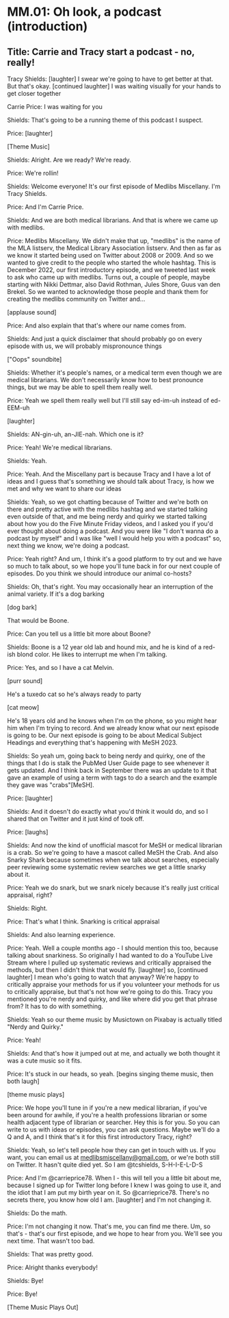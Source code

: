 

# MM.01: Oh look, a podcast (introduction)
## Title: Carrie and Tracy start a podcast - no, really!

Tracy Shields: [laughter] I swear we're going to have to get better at that. But that's okay. [continued laughter] I was waiting visually for your hands to get closer together

Carrie Price: I was waiting for you

Shields: That's going to be a running theme of this podcast I suspect. 

Price: [laughter]

[Theme Music]

Shields: Alright. Are we ready? We're ready. 

Price: We're rollin!

Shields: Welcome everyone! It's our first episode of Medlibs Miscellany. I'm Tracy Shields.

Price: And I'm Carrie Price. 

Shields: And we are both medical librarians. And that is where we came up with medlibs. 

Price: Medlibs Miscellany. We didn't make that up, "medlibs" is the name of the MLA listserv, the Medical Library Association listserv. And then as far as we know it started being used on Twitter about 2008 or 2009. And so we wanted to give credit to the people who started the whole hashtag. This is December 2022, our first introductory episode, and we tweeted last week to ask who came up with medlibs. Turns out, a couple of people, maybe starting with Nikki Dettmar, also David Rothman, Jules Shore, Guus van den Brekel. So we wanted to acknowledge those people and thank them for creating the medlibs community on Twitter and… 

[applause sound]

Price: And also explain that that's where our name comes from.

Shields: And just a quick disclaimer that should probably go on every episode with us, we will probably mispronounce things

["Oops" soundbite] 

Shields: Whether it's people's names, or a medical term even though we are medical librarians. We don't necessarily know how to best pronounce things, but we may be able to spell them really well. 

Price: Yeah we spell them really well but I'll still say ed-im-uh instead of ed-EEM-uh

[laughter]

Shields: AN-gin-uh, an-JIE-nah. Which one is it? 

Price: Yeah! We're medical librarians. 

Shields: Yeah.

Price: Yeah. And the Miscellany part is because Tracy and I have a lot of ideas and I guess that's something we should talk about Tracy, is how we met and why we want to share our ideas

Shields: Yeah, so we got chatting because of Twitter and we're both on there and pretty active with the medlibs hashtag and we started talking even outside of that, and me being nerdy and quirky we started talking about how you do the Five Minute Friday videos, and I asked you if you'd ever thought about doing a podcast. And you were like "I don't wanna do a podcast by myself" and I was like "well I would help you with a podcast" so, next thing we know, we're doing a podcast. 

Price: Yeah right? And um, I think it's a good platform to try out and we have so much to talk about, so we hope you'll tune back in for our next couple of episodes. Do you think we should introduce our animal co-hosts? 

Shields: Oh, that's right. You may occasionally hear an interruption of the animal variety. If it's a dog barking

[dog bark]

That would be Boone. 

Price: Can you tell us a little bit more about Boone? 

Shields: Boone is a 12 year old lab and hound mix, and he is kind of a red-ish blond color. He likes to interrupt me when I'm talking. 

Price: Yes, and so I have a cat Melvin.

[purr sound]

He's a tuxedo cat so he's always ready to party

[cat meow]

He's 18 years old and he knows when I'm on the phone, so you might hear him when I'm trying to record. And we already know what our next episode is going to be. Our next episode is going to be about Medical Subject Headings and everything that's happening with MeSH 2023. 

Shields: So yeah um, going back to being nerdy and quirky, one of the things that I do is stalk the PubMed User Guide page to see whenever it gets updated. And I think back in September there was an update to it that gave an example of using a term with tags to do a search and the example they gave was "crabs"[MeSH]. 

Price: [laughter]

Shields: And it doesn't do exactly what you'd think it would do, and so I shared that on Twitter and it just kind of took off. 

Price: [laughs]

Shields: And now the kind of unofficial mascot for MeSH or medical librarian is a crab. So we're going to have a mascot called MeSH the Crab. And also Snarky Shark because sometimes when we talk about searches, especially peer reviewing some systematic review searches we get a little snarky about it. 

Price: Yeah we do snark, but we snark nicely because it's really just critical appraisal, right? 

Shields: Right. 

Price: That's what I think. Snarking is critical appraisal 

Shields: And also learning experience. 

Price: Yeah. Well a couple months ago - I should mention this too, because talking about snarkiness. So originally I had wanted to do a YouTube Live Stream where I pulled up systematic reviews and critically appraised the methods, but then I didn't think that would fly. [laughter] so, [continued laughter] I mean who's going to watch that anyway? We're happy to critically appraise your methods for us if you volunteer your methods for us to critically appraise, but that's not how we're going to do this. Tracy you mentioned you're nerdy and quirky, and like where did you get that phrase from? It has to do with something. 

Shields: Yeah so our theme music by Musictown on Pixabay is actually titled "Nerdy and Quirky." 

Price: Yeah!

Shields: And that's how it jumped out at me, and actually we both thought it was a cute music so it fits. 

Price: It's stuck in our heads, so yeah. [begins singing theme music, then both laugh] 

[theme music plays]

Price: We hope you'll tune in if you're a new medical librarian, if you've been around for awhile, if you're a health professions librarian or some health adjacent type of librarian or searcher. Hey this is for you. So you can write to us with ideas or episodes, you can ask questions. Maybe we'll do a Q and A, and I think that's it for this first introductory Tracy, right? 

Shields: Yeah, so let's tell people how they can get in touch with us. If you want, you can email us at medlibsmiscellany@gmail.com, or we're both still on Twitter. It hasn't quite died yet. So I am @tcshields, S-H-I-E-L-D-S

Price: And I'm @carrieprice78. When I - this will tell you a little bit about me, because I signed up for Twitter long before I knew I was going to use it, and the idiot that I am put my birth year on it. So @carrieprice78. There's no secrets there, you know how old I am. [laughter] and I'm not changing it. 

Shields: Do the math.

Price: I'm not changing it now. That's me, you can find me there. Um, so that's - that's our first episode, and we hope to hear from you. We'll see you next time. That wasn't too bad. 

Shields: That was pretty good. 

Price: Alright thanks everybody!

Shields: Bye!

Price: Bye!

[Theme Music Plays Out]
